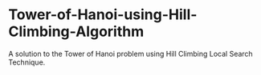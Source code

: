 # Tower-of-Hanoi-using-Hill-Climbing-Algorithm
A solution to the Tower of Hanoi problem using Hill Climbing Local Search Technique.
